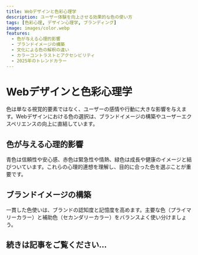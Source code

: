 ```yaml
---
title: Webデザインと色彩心理学
description: ユーザー体験を向上させる効果的な色の使い方
tags: [色彩心理, デザイン心理学, ブランディング]
image: images/color.webp
features:
  - 色が与える心理的影響
  - ブランドイメージの構築
  - 文化による色の解釈の違い
  - カラーコントラストとアクセシビリティ
  - 2025年のトレンドカラー
---
```


# Webデザインと色彩心理学

色は単なる視覚的要素ではなく、ユーザーの感情や行動に大きな影響を与えます。Webデザインにおける色の選択は、ブランドイメージの構築やユーザーエクスペリエンスの向上に直結しています。

## 色が与える心理的影響

青色は信頼性や安心感、赤色は緊急性や情熱、緑色は成長や健康のイメージと結びついています。これらの心理的連想を理解し、目的に合った色を選ぶことが重要です。

## ブランドイメージの構築

一貫した色使いは、ブランドの認知度と記憶度を高めます。主要な色（プライマリーカラー）と補助色（セカンダリーカラー）をバランスよく使い分けましょう。

## 続きは記事をご覧ください...
